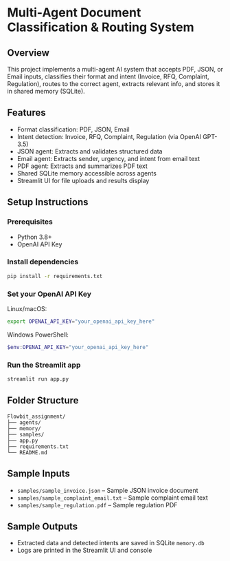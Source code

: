 # Multi-Agent Document Classification & Routing System

## Overview
This project implements a multi-agent AI system that accepts PDF, JSON, or Email inputs, classifies their format and intent (Invoice, RFQ, Complaint, Regulation), routes to the correct agent, extracts relevant info, and stores it in shared memory (SQLite).

## Features
- Format classification: PDF, JSON, Email
- Intent detection: Invoice, RFQ, Complaint, Regulation (via OpenAI GPT-3.5)
- JSON agent: Extracts and validates structured data
- Email agent: Extracts sender, urgency, and intent from email text
- PDF agent: Extracts and summarizes PDF text
- Shared SQLite memory accessible across agents
- Streamlit UI for file uploads and results display

## Setup Instructions

### Prerequisites
- Python 3.8+
- OpenAI API Key

### Install dependencies
```bash
pip install -r requirements.txt
```

### Set your OpenAI API Key
Linux/macOS:
```bash
export OPENAI_API_KEY="your_openai_api_key_here"
```
Windows PowerShell:
```powershell
$env:OPENAI_API_KEY="your_openai_api_key_here"
```

### Run the Streamlit app
```bash
streamlit run app.py
```

## Folder Structure
```
Flowbit_assignment/
├── agents/
├── memory/
├── samples/
├── app.py
├── requirements.txt
└── README.md
```

## Sample Inputs
- `samples/sample_invoice.json` – Sample JSON invoice document
- `samples/sample_complaint_email.txt` – Sample complaint email text
- `samples/sample_regulation.pdf` – Sample regulation PDF

## Sample Outputs
- Extracted data and detected intents are saved in SQLite `memory.db`
- Logs are printed in the Streamlit UI and console
